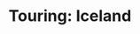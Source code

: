 ---
title: 'Touring: Iceland'
published: true
body_classes: superwide blog
banner: banner.jpg
template: iceland
bannertext:  A 200km drive around Iceland in a van.
---